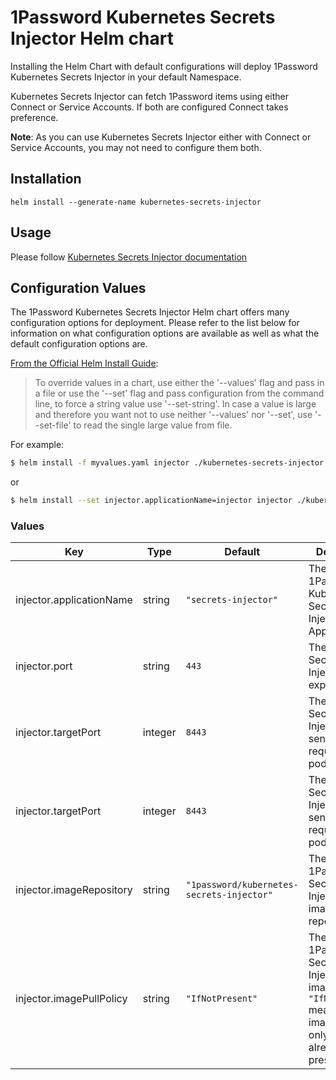 # 1Password Kubernetes Secrets Injector Helm chart
Installing the Helm Chart with default configurations will deploy 1Password Kubernetes Secrets Injector in your default Namespace.

Kubernetes Secrets Injector can fetch 1Password items using either Connect or Service Accounts. If both are configured Connect takes preference.

__Note__: As you can use Kubernetes Secrets Injector either with Connect or Service Accounts, you may not need to configure them both.


## Installation
```
helm install --generate-name kubernetes-secrets-injector
```

## Usage
Please follow [Kubernetes Secrets Injector documentation](https://github.com/1Password/kubernetes-secrets-injector#1password-secrets-injector-for-kubernetes)


## Configuration Values
The 1Password Kubernetes Secrets Injector Helm chart offers many configuration options for deployment. Please refer to the list below for information on what configuration options are available as well as what the default configuration options are.

[From the Official Helm Install Guide](https://helm.sh/docs/helm/helm_install/#helm-install):

>To override values in a chart, use either the '--values' flag and pass in a file or use the '--set' flag and pass configuration from the command line, to force a string value use '--set-string'. In case a value is large and therefore you want not to use neither '--values' nor '--set', use '--set-file' to read the single large value from file.

For example: 
```bash
$ helm install -f myvalues.yaml injector ./kubernetes-secrets-injector
```

or 

```bash
$ helm install --set injector.applicationName=injector injector ./kubernetes-secrets-injector
```

### Values
| Key | Type | Default | Description |
|-----|------|---------|-------------|
| injector.applicationName | string | `"secrets-injector"` | The name of 1Password Kubernetes Secrets Injector Application |
| injector.port | string | `443` | The port the Secrets Injector exposes |
| injector.targetPort | integer | `8443` | The port the Secrets Injector API sends requests to the pod |
| injector.targetPort | integer | `8443` | The port the Secrets Injector API sends requests to the pod |
| injector.imageRepository | string | `"1password/kubernetes-secrets-injector"` | The 1Password Secrets Injector docker image repository |
| injector.imagePullPolicy | string | `"IfNotPresent"` | The 1Password Secrets Injector docker image policy. `"IfNotPresent"` means the image is pulled only if it is not already present locally. |
